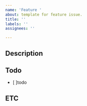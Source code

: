 ```yaml
---
name: 'Feature '
about: template for feature issue.
title: ''
labels: ''
assignees: ''

---
```


## Description
<!-- 설명을 작성하시요. -->
## Todo
- [ ]todo
## ETC
